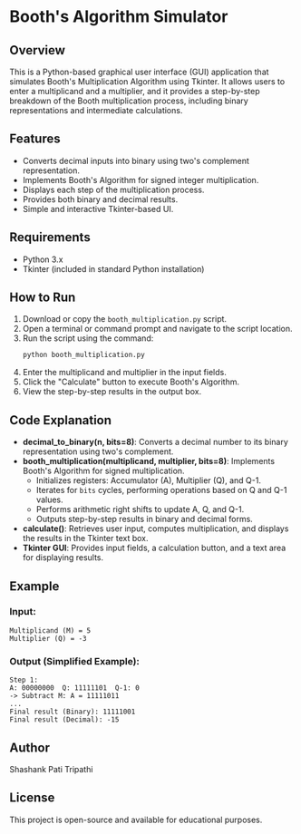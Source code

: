 # Booth's Algorithm Simulator

## Overview
This is a Python-based graphical user interface (GUI) application that simulates Booth's Multiplication Algorithm using Tkinter. It allows users to enter a multiplicand and a multiplier, and it provides a step-by-step breakdown of the Booth multiplication process, including binary representations and intermediate calculations.

## Features
- Converts decimal inputs into binary using two's complement representation.
- Implements Booth's Algorithm for signed integer multiplication.
- Displays each step of the multiplication process.
- Provides both binary and decimal results.
- Simple and interactive Tkinter-based UI.

## Requirements
- Python 3.x
- Tkinter (included in standard Python installation)

## How to Run
1. Download or copy the `booth_multiplication.py` script.
2. Open a terminal or command prompt and navigate to the script location.
3. Run the script using the command:
   ```sh
   python booth_multiplication.py
   ```
4. Enter the multiplicand and multiplier in the input fields.
5. Click the "Calculate" button to execute Booth's Algorithm.
6. View the step-by-step results in the output box.

## Code Explanation
- **decimal_to_binary(n, bits=8)**: Converts a decimal number to its binary representation using two's complement.
- **booth_multiplication(multiplicand, multiplier, bits=8)**: Implements Booth's Algorithm for signed multiplication.
  - Initializes registers: Accumulator (A), Multiplier (Q), and Q-1.
  - Iterates for `bits` cycles, performing operations based on Q and Q-1 values.
  - Performs arithmetic right shifts to update A, Q, and Q-1.
  - Outputs step-by-step results in binary and decimal forms.
- **calculate()**: Retrieves user input, computes multiplication, and displays the results in the Tkinter text box.
- **Tkinter GUI**: Provides input fields, a calculation button, and a text area for displaying results.

## Example
### Input:
```
Multiplicand (M) = 5
Multiplier (Q) = -3
```
### Output (Simplified Example):
```
Step 1:
A: 00000000  Q: 11111101  Q-1: 0
-> Subtract M: A = 11111011
...
Final result (Binary): 11111001
Final result (Decimal): -15
```

## Author
Shashank Pati Tripathi

## License
This project is open-source and available for educational purposes.

